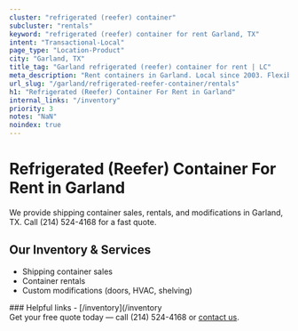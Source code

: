 ```yaml
---
cluster: "refrigerated (reefer) container"
subcluster: "rentals"
keyword: "refrigerated (reefer) container for rent Garland, TX"
intent: "Transactional-Local"
page_type: "Location-Product"
city: "Garland, TX"
title_tag: "Garland refrigerated (reefer) container for rent | LC"
meta_description: "Rent containers in Garland. Local since 2003. Flexible rental terms. Same-week delivery available. Get your free quote — call (214) 524-4168 today."
url_slug: "/garland/refrigerated-reefer-container/rentals"
h1: "Refrigerated (Reefer) Container For Rent in Garland"
internal_links: "/inventory"
priority: 3
notes: "NaN"
noindex: true
---
```


# Refrigerated (Reefer) Container For Rent in Garland

We provide shipping container sales, rentals, and modifications in Garland, TX. Call (214) 524-4168 for a fast quote.

## Our Inventory & Services
- Shipping container sales
- Container rentals
- Custom modifications (doors, HVAC, shelving)

<div data-section="internal-links">
### Helpful links
- [/inventory](/inventory
</div>

<div data-section="cta">
Get your free quote today — call (214) 524-4168 or <a href="/contact">contact us</a>.
</div>

<script type="application/ld+json">{"@context":"https://schema.org","@type":"FAQPage","mainEntity":[{"@type":"Question","name":"How much does delivery cost in Garland, TX?","acceptedAnswer":{"@type":"Answer","text":"Delivery costs vary by distance and container size. Most deliveries in Garland, TX range from $150-$300. Call (214) 524-4168 for an exact quote based on your specific location."}},{"@type":"Question","name":"Do you offer financing or payment plans?","acceptedAnswer":{"@type":"Answer","text":"We accept major credit cards, checks, and can discuss commercial terms for bulk purchases. Call (214) 524-4168 to discuss options."}},{"@type":"Question","name":"Can you customize containers in Garland, TX?","acceptedAnswer":{"@type":"Answer","text":"Yes — we perform modifications like doors, HVAC, insulation, and shelving. Request a custom quote at (214) 524-4168 or via our contact form."}}]}</script>
